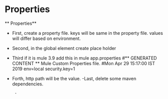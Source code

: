 # Properties
** Properties**

- First, create a property file. keys will be same in the property file. values will differ based on environment.
- Second, in the global element create place holder 
- Third if it is mule 3.9 add this in mule app.properties
#** GENERATED CONTENT ** Mule Custom Properties file.
#Mon Apr 29 15:17:00 IST 2019
env=local
security.key=1
- Forth, http path will be the value.
-Last, delete some maven dependencies.


       -
